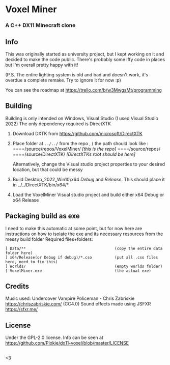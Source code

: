 #  Voxel Miner 
### A C++ DX11 Minecraft clone
## Info
This was originally started as  university project, but I kept working on it and decided to make the code public. There's probably some iffy code in places but I'm overall pretty happy with it!

(P.S. The entire lighting system is old and bad and doesn't work, it's overdue a complete remake. Try to ignore it for now :p)

You can see the roadmap at https://trello.com/b/w3MwgsMt/programming
  
## Building
Building is only intended on Windows, Visual Studio (I used Visual Studio 2022)
The only dependency required is DirectXTK

 1. Download DXTK from https://github.com/microsoft/DirectXTK
 2. Place folder at `../../` from the repo , ( the path should look like :
    ====/source/repos/VoxelMiner/ *[this is the repo]*
    ====/source/repos/
    ====/source/DirectXTK/ *[DirectXTKs root should be here]*
    
	Alternatively, change the Visual studio project properties to your desired location, but that could be messy

 3. Build Desktop_2022_Win10\x64 *Debug* and *Release*. This should place it in ../../DirectXTK/bin/x64/*
 4. Load the VoxelMiner Visual studio project and build either x64 Debug or x64 Release
## Packaging build as exe
I need to make this automatic at some point, but for now here are instructions on how to isolate the exe and its necessary resources from the messy build folder
Required files+folders:

    ] Data/** 										(copy the entire data folder here)
    ] x64/Release(or Debug if debug)/*.cso			(put all .cso files here, need to fix this)
    ] Worlds/										(empty worlds folder)
    ] VoxelMiner.exe								(the actual exe)

## Credits
Music used: Undercover Vampire Policeman - Chris Zabriskie https://chriszabriskie.com/ (CC4.0)
Sound effects made using JSFXR https://sfxr.me/

## License
Under the GPL-2.0 license. Info can be seen at https://github.com/Plokie/dx11-voxel/blob/master/LICENSE
##

<3